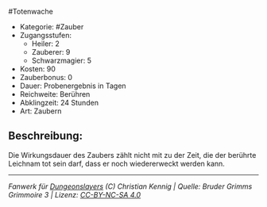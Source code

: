 #Totenwache  
- Kategorie: #Zauber  
- Zugangsstufen:  
  - Heiler: 2  
  - Zauberer: 9  
  - Schwarzmagier: 5  
- Kosten: 90  
- Zauberbonus: 0  
- Dauer: Probenergebnis in Tagen  
- Reichweite: Berühren  
- Abklingzeit: 24 Stunden  
- Art: Zaubern     

## Beschreibung:
Die Wirkungsdauer des Zaubers zählt nicht mit zu der Zeit, die der berührte Leichnam tot sein darf, dass er noch wiedererweckt werden kann.


___
*Fanwerk für [Dungeonslayers](https://www.dungeonslayers.net/) (C) Christian Kennig | Quelle: Bruder Grimms Grimmoire 3 | Lizenz: [CC-BY-NC-SA 4.0](https://creativecommons.org/licenses/by-nc-sa/4.0/deed.de)*